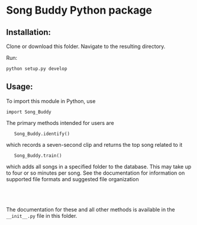 # Song Buddy Python package

## Installation:

Clone or download this folder.
Navigate to the resulting directory.

Run:

    python setup.py develop

## Usage:

To import this module in Python, use 

    import Song_Buddy
    
The primary methods intended for users are
    
       Song_Buddy.identify()
 which records a seven-second clip and returns the top song related to it 
 
       Song_Buddy.train()
 which adds all songs in a specified folder to the database. This may take up to four or so minutes per song.
 See the documentation for information on supported file formats and suggested file organization
 
 <br> <br> <br>
 The documentation for these and all other methods is available in the `__init__.py` file in this folder.

